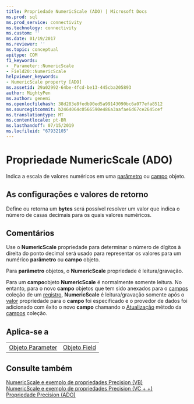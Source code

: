 ```yaml
---
title: Propriedade NumericScale (ADO) | Microsoft Docs
ms.prod: sql
ms.prod_service: connectivity
ms.technology: connectivity
ms.custom: ''
ms.date: 01/19/2017
ms.reviewer: ''
ms.topic: conceptual
apitype: COM
f1_keywords:
- _Parameter::NumericScale
- Field20::NumericScale
helpviewer_keywords:
- NumericScale property [ADO]
ms.assetid: 29a02992-64be-4fcd-be13-445cba205893
author: MightyPen
ms.author: genemi
ms.openlocfilehash: 38d283e8fedb90ed5a99143090bc6a077efa8512
ms.sourcegitcommit: b2464064c0566590e486a3aafae6d67ce2645cef
ms.translationtype: MT
ms.contentlocale: pt-BR
ms.lasthandoff: 07/15/2019
ms.locfileid: "67932105"
---
```

# <a name="numericscale-property-ado"></a>Propriedade NumericScale (ADO)
Indica a escala de valores numéricos em uma [parâmetro](../../../ado/reference/ado-api/parameter-object.md) ou [campo](../../../ado/reference/ado-api/field-object.md) objeto.  
  
## <a name="settings-and-return-values"></a>As configurações e valores de retorno  
 Define ou retorna um **bytes** será possível resolver um valor que indica o número de casas decimais para os quais valores numéricos.  
  
## <a name="remarks"></a>Comentários  
 Use o **NumericScale** propriedade para determinar o número de dígitos à direita do ponto decimal será usado para representar os valores para um numérico **parâmetro** ou **campo** objeto.  
  
 Para **parâmetro** objetos, o **NumericScale** propriedade é leitura/gravação.  
  
 Para um **campo**objeto **NumericScale** é normalmente somente leitura. No entanto, para o novo **campo** objetos que tem sido anexados para o [campos](../../../ado/reference/ado-api/fields-collection-ado.md) coleção de um [registro](../../../ado/reference/ado-api/record-object-ado.md), **NumericScale** é leitura/gravação somente após o [valor](../../../ado/reference/ado-api/value-property-ado.md) propriedade para o **campo** foi especificado e o provedor de dados foi adicionado com êxito o novo **campo** chamando o [ Atualização](../../../ado/reference/ado-api/update-method.md) método da [campos](../../../ado/reference/ado-api/fields-collection-ado.md) coleção.  
  
## <a name="applies-to"></a>Aplica-se a  
  
|||  
|-|-|  
|[Objeto Parameter](../../../ado/reference/ado-api/parameter-object.md)|[Objeto Field](../../../ado/reference/ado-api/field-object.md)|  
  
## <a name="see-also"></a>Consulte também  
 [NumericScale e exemplo de propriedades Precision (VB)](../../../ado/reference/ado-api/numericscale-and-precision-properties-example-vb.md)   
 [NumericScale e exemplo de propriedades Precision (VC + +)](../../../ado/reference/ado-api/numericscale-and-precision-properties-example-vc.md)   
 [Propriedade Precision (ADO)](../../../ado/reference/ado-api/precision-property-ado.md)
